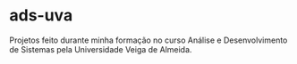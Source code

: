 # ads-uva
Projetos feito durante minha formação no curso Análise e Desenvolvimento de Sistemas pela Universidade Veiga de Almeida.
